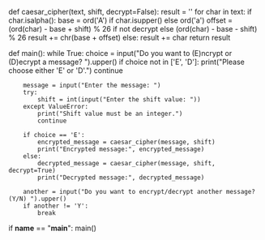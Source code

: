 def caesar_cipher(text, shift, decrypt=False):
    result = ''
    for char in text:
        if char.isalpha():
            base = ord('A') if char.isupper() else ord('a')
            offset = (ord(char) - base + shift) % 26 if not decrypt else (ord(char) - base - shift) % 26
            result += chr(base + offset)
        else:
            result += char
    return result

def main():
    while True:
        choice = input("Do you want to (E)ncrypt or (D)ecrypt a message? ").upper()
        if choice not in ['E', 'D']:
            print("Please choose either 'E' or 'D'.")
            continue
        
        message = input("Enter the message: ")
        try:
            shift = int(input("Enter the shift value: "))
        except ValueError:
            print("Shift value must be an integer.")
            continue
        
        if choice == 'E':
            encrypted_message = caesar_cipher(message, shift)
            print("Encrypted message:", encrypted_message)
        else:
            decrypted_message = caesar_cipher(message, shift, decrypt=True)
            print("Decrypted message:", decrypted_message)
        
        another = input("Do you want to encrypt/decrypt another message? (Y/N) ").upper()
        if another != 'Y':
            break

if __name__ == "__main__":
    main()
